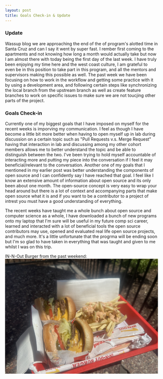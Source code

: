 ```yaml
---
layout: post
title: Goals Check-in & Update
---
```


### Update
Wassup blog we are approaching the end of the of program's alotted time in Santa Cruz and can I say it went by super fast. I rember first coming to the apartments and not knowing how long a month would actually take but now I am almost there with today being the first day of the last week. I have truly been enjoying my time here and the west coast culture, I am grateful to even be in this position to take part in this program, and all the mentors and supervisors making this possible as well. The past week we have been focusing on how to work in the workflow and getting some practice with it by using a development area, and following certain steps like synchronizing the local branch from the upstream branch as well as create feature branches to work on specific issues to make sure we are not toucjing other parts of the project.

### Goals Check-in
Currently one of my biggest goals that I have imposed on myself for the recent weeks is imporving my communication. I feel as though I have become a little bit more better when having to open myself up in lab during discussion on a certain topic such as "Pull Requests v.s. Merge Request" having that interaction in lab and discussing among my other cohort members allows me to better understand the topic and be able to distinguish between the two. I've been trying to hold myself accountable of interacting more and putting my piece into the conversation if I feel it may beneficial/relevant to the conversation. Another one of my goals that I mentioned in my earlier post was better understanding the components of open source and I can confidently say I have reached that goal. I feel like I know an extensive amount of information about open source and its only been about one month. The open-source concept is very easy to wrap your head around but there is a lot of context and accompanying parts that make open source what it is and if you want to be a contributor to a project of intrest you must have a good understanding of everything.

The recent weeks have taught me a whole bunch about open source and computer science as a whole, I have downloaded a bunch of new programs onto my laptop that I'm sure will be useful in my future comp sci career, learned and interacted with a lot of beneficial tools the open source contributors may use, opened and evaluated real life open source projects, and much more. It's a little unfortunate that the progrma will be ending soon but I'm so glad to have taken in everything that was taught and given to me whilst I was on this trip.

IN-N-Out Burger from the past weekend: ![_config.yml](/images/image_50432769.JPG)
